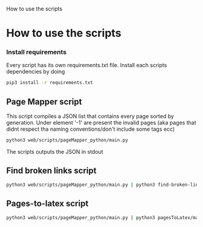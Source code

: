 How to use the scripts

# How to use the scripts
### Install requirements
Every script has its own requirements.txt file.
Install each scripts dependencies by doing
```bash
pip3 install -r requirements.txt
```
## Page Mapper script
This script compiles a JSON list that contains every page sorted by generation.
Under element '-1' are present the invalid pages (aka pages that
didnt respect tha naming conventions/don't include some tags ecc)

```bash
python3 web/scripts/pageMapper_python/main.py
```
The scripts outputs the JSON in stdout

## Find broken links script
```bash
python3 web/scripts/pageMapper_python/main.py | python3 find-broken-links/main.py
```

## Pages-to-latex script
```bash
python3 web/scripts/pageMapper_python/main.py | python3 pagesToLatex/main.py
```